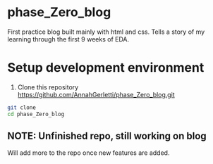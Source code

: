 # phase_Zero_blog
First practice blog built mainly with html and css. Tells a story of my learning through the first 9 weeks of EDA.

# Setup development environment

1. Clone this repository https://github.com/AnnahGerletti/phase_Zero_blog.git

  ```sh
  git clone 
  cd phase_Zero_blog
  ```


## NOTE: Unfinished repo, still working on blog

Will add more to the repo once new features are added.